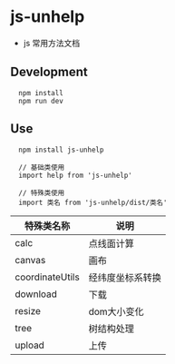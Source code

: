 # js-unhelp
 * js 常用方法文档
 
## Development

      npm install
      npm run dev

## Use

      npm install js-unhelp

      // 基础类使用
      import help from 'js-unhelp'

      // 特殊类使用
      import 类名 from 'js-unhelp/dist/类名'



|特殊类名称|说明|
|----|----|
|calc|点线面计算|
|canvas|画布|
|coordinateUtils|经纬度坐标系转换|
|download|下载|
|resize|dom大小变化|
|tree|树结构处理|
|upload|上传|
